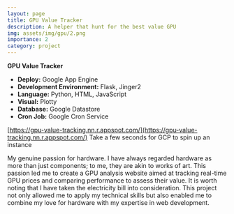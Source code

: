 ```yaml
---
layout: page
title: GPU Value Tracker
description: A helper that hunt for the best value GPU
img: assets/img/gpu/2.png
importance: 2
category: project
---
```


**GPU Value Tracker**

- **Deploy:** Google App Engine
- **Development Environment:** Flask, Jinger2
- **Language:** Python, HTML, JavaScript
- **Visual:** Plotty
- **Database:** Google Datastore
- **Cron Job:** Google Cron Service

[https://gpu-value-tracking.nn.r.appspot.com/](https://gpu-value-tracking.nn.r.appspot.com/) Take a few seconds for GCP to spin up an instance

My genuine passion for hardware. I have always regarded hardware as more than just components; to me, they are akin to works of art. This passion led me to create a GPU analysis website aimed at tracking real-time GPU prices and comparing performance to assess their value. It is worth noting that I have taken the electricity bill into consideration. This project not only allowed me to apply my technical skills but also enabled me to combine my love for hardware with my expertise in web development.